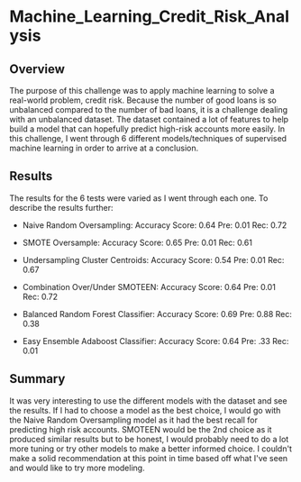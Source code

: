 # Machine_Learning_Credit_Risk_Analysis


## Overview

The purpose of this challenge was to apply machine learning to solve a real-world problem, credit risk. Because the number of good loans is so unbalanced compared to the number of bad loans, it is a challenge dealing with an unbalanced dataset. The dataset contained a lot of features to help build a model that can hopefully predict high-risk accounts more easily. In this challenge, I went through 6 different models/techniques of supervised machine learning in order to arrive at a conclusion.




## Results

The results for the 6 tests were varied as I went through each one. To describe the results further:

- Naive Random Oversampling: Accuracy Score: 0.64  Pre: 0.01    Rec: 0.72


- SMOTE Oversample: Accuracy Score: 0.65  Pre: 0.01    Rec: 0.61


- Undersampling Cluster Centroids: Accuracy Score: 0.54  Pre: 0.01   Rec: 0.67


- Combination Over/Under SMOTEEN: Accuracy Score: 0.64  Pre: 0.01    Rec: 0.72


- Balanced Random Forest Classifier: Accuracy Score: 0.69  Pre: 0.88    Rec: 0.38


- Easy Ensemble Adaboost Classifier: Accuracy Score: 0.64  Pre: .33    Rec: 0.01




## Summary

It was very interesting to use the different models with the dataset and see the results. If I had to choose a model as the best choice, I would go with the Naive Random Oversampling model as it had the best recall for predicting high risk accounts. SMOTEEN would be the 2nd choice as it produced similar results but to be honest, I would probably need to do a lot more tuning or try other models to make a better informed choice. I couldn't make a solid recommendation at this point in time based off what I've seen and would like to try more modeling.
